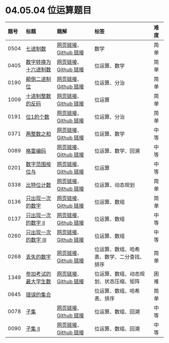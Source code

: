 # 04.05.04 位运算题目

| 题号 | 标题 | 题解 | 标签 | 难度 |
| :------ | :------ | :------ | :------ | :------ |
| 0504 | [七进制数](https://leetcode.cn/problems/base-7/) | [网页链接](https://datawhalechina.github.io/leetcode-notes/#/solutions/0504)、[Github 链接](https://github.com/datawhalechina/leetcode-notes/blob/main/docs/solutions/0504.md) | 数学 | 简单 |
| 0405 | [数字转换为十六进制数](https://leetcode.cn/problems/convert-a-number-to-hexadecimal/) | [网页链接](https://datawhalechina.github.io/leetcode-notes/#/solutions/0405)、[Github 链接](https://github.com/datawhalechina/leetcode-notes/blob/main/docs/solutions/0405.md) | 位运算、数学 | 简单 |
| 0190 | [颠倒二进制位](https://leetcode.cn/problems/reverse-bits/) | [网页链接](https://datawhalechina.github.io/leetcode-notes/#/solutions/0190)、[Github 链接](https://github.com/datawhalechina/leetcode-notes/blob/main/docs/solutions/0190.md) | 位运算、分治 | 简单 |
| 1009 | [十进制整数的反码](https://leetcode.cn/problems/complement-of-base-10-integer/) | [网页链接](https://datawhalechina.github.io/leetcode-notes/#/solutions/1009)、[Github 链接](https://github.com/datawhalechina/leetcode-notes/blob/main/docs/solutions/1009.md) | 位运算 | 简单 |
| 0191 | [位1的个数](https://leetcode.cn/problems/number-of-1-bits/) | [网页链接](https://datawhalechina.github.io/leetcode-notes/#/solutions/0191)、[Github 链接](https://github.com/datawhalechina/leetcode-notes/blob/main/docs/solutions/0191.md) | 位运算、分治 | 简单 |
| 0371 | [两整数之和](https://leetcode.cn/problems/sum-of-two-integers/) | [网页链接](https://datawhalechina.github.io/leetcode-notes/#/solutions/0371)、[Github 链接](https://github.com/datawhalechina/leetcode-notes/blob/main/docs/solutions/0371.md) | 位运算、数学 | 中等 |
| 0089 | [格雷编码](https://leetcode.cn/problems/gray-code/) | [网页链接](https://datawhalechina.github.io/leetcode-notes/#/solutions/0089)、[Github 链接](https://github.com/datawhalechina/leetcode-notes/blob/main/docs/solutions/0089.md) | 位运算、数学、回溯 | 中等 |
| 0201 | [数字范围按位与](https://leetcode.cn/problems/bitwise-and-of-numbers-range/) | [网页链接](https://datawhalechina.github.io/leetcode-notes/#/solutions/0201)、[Github 链接](https://github.com/datawhalechina/leetcode-notes/blob/main/docs/solutions/0201.md) | 位运算 | 中等 |
| 0338 | [比特位计数](https://leetcode.cn/problems/counting-bits/) | [网页链接](https://datawhalechina.github.io/leetcode-notes/#/solutions/0338)、[Github 链接](https://github.com/datawhalechina/leetcode-notes/blob/main/docs/solutions/0338.md) | 位运算、动态规划 | 简单 |
| 0136 | [只出现一次的数字](https://leetcode.cn/problems/single-number/) | [网页链接](https://datawhalechina.github.io/leetcode-notes/#/solutions/0136)、[Github 链接](https://github.com/datawhalechina/leetcode-notes/blob/main/docs/solutions/0136.md) | 位运算、数组 | 简单 |
| 0137 | [只出现一次的数字 II](https://leetcode.cn/problems/single-number-ii/) | [网页链接](https://datawhalechina.github.io/leetcode-notes/#/solutions/0137)、[Github 链接](https://github.com/datawhalechina/leetcode-notes/blob/main/docs/solutions/0137.md) | 位运算、数组 | 中等 |
| 0260 | [只出现一次的数字 III](https://leetcode.cn/problems/single-number-iii/) | [网页链接](https://datawhalechina.github.io/leetcode-notes/#/solutions/0260)、[Github 链接](https://github.com/datawhalechina/leetcode-notes/blob/main/docs/solutions/0260.md) | 位运算、数组 | 中等 |
| 0268 | [丢失的数字](https://leetcode.cn/problems/missing-number/) | [网页链接](https://datawhalechina.github.io/leetcode-notes/#/solutions/0268)、[Github 链接](https://github.com/datawhalechina/leetcode-notes/blob/main/docs/solutions/0268.md) | 位运算、数组、哈希表、数学、二分查找、排序 | 简单 |
| 1349 | [参加考试的最大学生数](https://leetcode.cn/problems/maximum-students-taking-exam/) | [网页链接](https://datawhalechina.github.io/leetcode-notes/#/solutions/1349)、[Github 链接](https://github.com/datawhalechina/leetcode-notes/blob/main/docs/solutions/1349.md) | 位运算、数组、动态规划、状态压缩、矩阵 | 困难 |
| 0645 | [错误的集合](https://leetcode.cn/problems/set-mismatch/) |  | 位运算、数组、哈希表、排序 | 简单 |
| 0078 | [子集](https://leetcode.cn/problems/subsets/) | [网页链接](https://datawhalechina.github.io/leetcode-notes/#/solutions/0078)、[Github 链接](https://github.com/datawhalechina/leetcode-notes/blob/main/docs/solutions/0078.md) | 位运算、数组、回溯 | 中等 |
| 0090 | [子集 II](https://leetcode.cn/problems/subsets-ii/) | [网页链接](https://datawhalechina.github.io/leetcode-notes/#/solutions/0090)、[Github 链接](https://github.com/datawhalechina/leetcode-notes/blob/main/docs/solutions/0090.md) | 位运算、数组、回溯 | 中等 |

